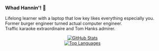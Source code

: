 ### Whad Hannin'! 👋

Lifelong learner with a laptop that low key likes everything especially you.  
Former burger engineer turned actual computer engineer.  
Traffic karaoke extraordinaire and Tom Hanks admirer.  

<!-- GITHUB STATS CARD -->
<div align="center">
    <a href="https://github.com/Lejondary">
        <img src="https://github-readme-stats.vercel.app/api?username=Lejondary&theme=gruvbox&bg_color=00000000&hide_title=true&show_icons=true&rank_icon=percentile&hide_border=true&line_height=25&hide=prs,contrib" alt="GitHub Stats">
    </a>
</div>

<!-- GITHUB LANGS CARD -->
<div align="center">
    <a href="https://github.com/Lejondary">
        <img src="https://github-readme-stats.vercel.app/api/top-langs/?username=Lejondary&theme=gruvbox&bg_color=00000000&layout=compact&hide_title=true&hide_border=true&langs_count=10&size_weight=0.5&count_weight=0.5" alt="Top Languages">
    </a>
</div>

<!-- TODO
- [x] add github stats
- [x] add most used languages stats
- [ ] add wakatime card
- [ ] add streak stats
- [ ] add road card
- [ ] add dev.to badge
- [ ] add profile views badge
- [ ] add linkedin badge
- [ ] add github badge
- [ ] add skills badges w/ categories
- [ ] add spotify 
- [ ] add gif asset
- [ ] add portfolio badge
- [ ] add .dev badge
- [ ] add gcp dev profile badge
- [ ] add certs badges
- [ ] add riot val badge
-->

<!-- MARKDOWN LINKS -->
<!--
[github-url]: https://github.com/Lejondary
[github-stats-card]: https://github-readme-stats.vercel.app/api?username=Lejondary&theme=gruvbox&bg_color=00000000&hide_title=true&show_icons=true&rank_icon=percentile&hide=prs,contrib
[github-langs-card]: https://github-readme-stats.vercel.app/api/top-langs/?username=Lejondary&theme=gruvbox&layout=compact&hide_title=true&langs_count=10&size_weight=0.5&count_weight=0.5
-->
